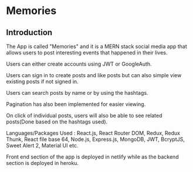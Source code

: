 # Memories

## Introduction

The App is called "Memories" and it is a MERN stack social media app that allows users to post interesting events that happened in their lives. 

Users can either create accounts using JWT or GoogleAuth.

Users can sign in to create posts and like posts but can also simple view existing posts if not signed in.

Users can search posts by name or by using the hashtags.

Pagination has also been implemented for easier viewing.

On click of individual posts, users will also be able to see related posts(Done based on the hashtags used).

Languages/Packages Used : React.js, React Router DOM, Redux, Redux Thunk, React file
base 64, Node.js, Express.js, MongoDB, JWT, BcryptJS, Sweet Alert 2, Material UI etc.

Front end section of the app is deployed in netlify while as the backend section is deployed in heroku.
